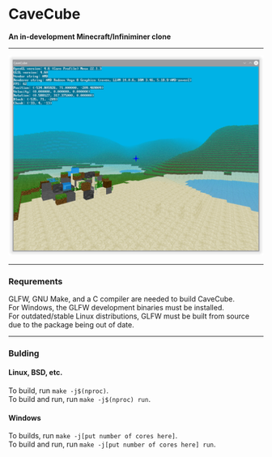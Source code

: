# CaveCube 
**An in-development Minecraft/Infiniminer clone**

---
[![image](https://raw.githubusercontent.com/PQCraft/PQCraft/master/Screenshot_20220709_023207.png)](#?)

---
### Requrements
GLFW, GNU Make, and a C compiler are needed to build CaveCube.<br>
For Windows, the GLFW development binaries must be installed.<br>
For outdated/stable Linux distributions, GLFW must be built from source due to the package being out of date.<br>

---
### Bulding
#### Linux, BSD, etc.
To build, run `make -j$(nproc)`.<br>
To build and run, run `make -j$(nproc) run`.<br>
#### Windows
To builds, run `make -j[put number of cores here]`.<br>
To build and run, run `make -j[put number of cores here] run`.<br>

